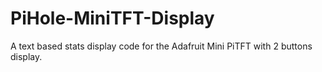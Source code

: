 # PiHole-MiniTFT-Display
A text based stats display code for the Adafruit Mini PiTFT with 2 buttons display.
